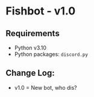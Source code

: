 # Fishbot - v1.0

## Requirements
- Python v3.10
- Python packages: `discord.py`

## Change Log:
- v1.0 = New bot, who dis?